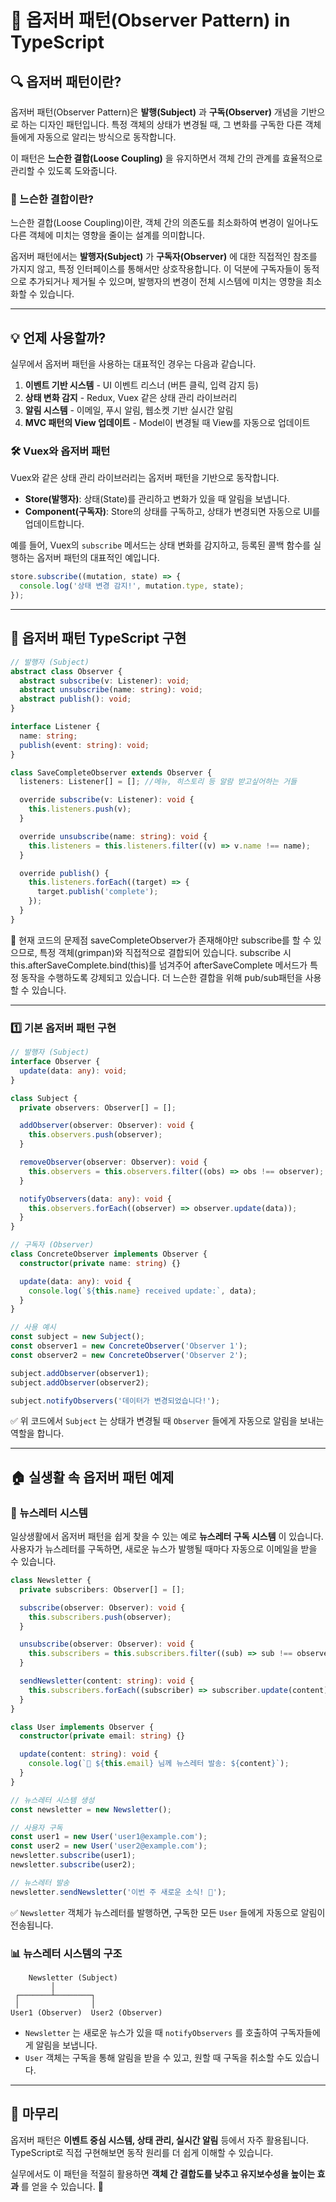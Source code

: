 # 📢 옵저버 패턴(Observer Pattern) in TypeScript

## 🔍 옵저버 패턴이란?

옵저버 패턴(Observer Pattern)은 **발행(Subject)** 과 **구독(Observer)** 개념을 기반으로 하는 디자인 패턴입니다. 특정 객체의 상태가 변경될 때, 그 변화를 구독한 다른 객체들에게 자동으로 알리는 방식으로 동작합니다.

이 패턴은 **느슨한 결합(Loose Coupling)** 을 유지하면서 객체 간의 관계를 효율적으로 관리할 수 있도록 도와줍니다.

### 🤔 느슨한 결합이란?

느슨한 결합(Loose Coupling)이란, 객체 간의 의존도를 최소화하여 변경이 일어나도 다른 객체에 미치는 영향을 줄이는 설계를 의미합니다.

옵저버 패턴에서는 **발행자(Subject)** 가 **구독자(Observer)** 에 대한 직접적인 참조를 가지지 않고, 특정 인터페이스를 통해서만 상호작용합니다. 이 덕분에 구독자들이 동적으로 추가되거나 제거될 수 있으며, 발행자의 변경이 전체 시스템에 미치는 영향을 최소화할 수 있습니다.

---

## 💡 언제 사용할까?

실무에서 옵저버 패턴을 사용하는 대표적인 경우는 다음과 같습니다.

1. **이벤트 기반 시스템** - UI 이벤트 리스너 (버튼 클릭, 입력 감지 등)
2. **상태 변화 감지** - Redux, Vuex 같은 상태 관리 라이브러리
3. **알림 시스템** - 이메일, 푸시 알림, 웹소켓 기반 실시간 알림
4. **MVC 패턴의 View 업데이트** - Model이 변경될 때 View를 자동으로 업데이트

### 🛠 Vuex와 옵저버 패턴

Vuex와 같은 상태 관리 라이브러리는 옵저버 패턴을 기반으로 동작합니다.

- **Store(발행자)**: 상태(State)를 관리하고 변화가 있을 때 알림을 보냅니다.
- **Component(구독자)**: Store의 상태를 구독하고, 상태가 변경되면 자동으로 UI를 업데이트합니다.

예를 들어, Vuex의 `subscribe` 메서드는 상태 변화를 감지하고, 등록된 콜백 함수를 실행하는 옵저버 패턴의 대표적인 예입니다.

```javascript
store.subscribe((mutation, state) => {
  console.log('상태 변경 감지!', mutation.type, state);
});
```

---

## 🔨 옵저버 패턴 TypeScript 구현

```typescript
// 발행자 (Subject)
abstract class Observer {
  abstract subscribe(v: Listener): void;
  abstract unsubscribe(name: string): void;
  abstract publish(): void;
}

interface Listener {
  name: string;
  publish(event: string): void;
}

class SaveCompleteObserver extends Observer {
  listeners: Listener[] = []; //메뉴, 히스토리 등 알람 받고싶어하는 거들

  override subscribe(v: Listener): void {
    this.listeners.push(v);
  }

  override unsubscribe(name: string): void {
    this.listeners = this.listeners.filter((v) => v.name !== name);
  }

  override publish() {
    this.listeners.forEach((target) => {
      target.publish('complete');
    });
  }
}
```

📌 현재 코드의 문제점
saveCompleteObserver가 존재해야만 subscribe를 할 수 있으므로, 특정 객체(grimpan)와 직접적으로 결합되어 있습니다.
subscribe 시 this.afterSaveComplete.bind(this)를 넘겨주어 afterSaveComplete 메서드가 특정 동작을 수행하도록 강제되고 있습니다.
더 느슨한 결합을 위해 pub/sub패턴을 사용 할 수 있습니다.

---

### 1️⃣ 기본 옵저버 패턴 구현

```typescript
// 발행자 (Subject)
interface Observer {
  update(data: any): void;
}

class Subject {
  private observers: Observer[] = [];

  addObserver(observer: Observer): void {
    this.observers.push(observer);
  }

  removeObserver(observer: Observer): void {
    this.observers = this.observers.filter((obs) => obs !== observer);
  }

  notifyObservers(data: any): void {
    this.observers.forEach((observer) => observer.update(data));
  }
}

// 구독자 (Observer)
class ConcreteObserver implements Observer {
  constructor(private name: string) {}

  update(data: any): void {
    console.log(`${this.name} received update:`, data);
  }
}

// 사용 예시
const subject = new Subject();
const observer1 = new ConcreteObserver('Observer 1');
const observer2 = new ConcreteObserver('Observer 2');

subject.addObserver(observer1);
subject.addObserver(observer2);

subject.notifyObservers('데이터가 변경되었습니다!');
```

✅ 위 코드에서 `Subject` 는 상태가 변경될 때 `Observer` 들에게 자동으로 알림을 보내는 역할을 합니다.

---

## 🏠 실생활 속 옵저버 패턴 예제

### 📩 뉴스레터 시스템

일상생활에서 옵저버 패턴을 쉽게 찾을 수 있는 예로 **뉴스레터 구독 시스템** 이 있습니다. 사용자가 뉴스레터를 구독하면, 새로운 뉴스가 발행될 때마다 자동으로 이메일을 받을 수 있습니다.

```typescript
class Newsletter {
  private subscribers: Observer[] = [];

  subscribe(observer: Observer): void {
    this.subscribers.push(observer);
  }

  unsubscribe(observer: Observer): void {
    this.subscribers = this.subscribers.filter((sub) => sub !== observer);
  }

  sendNewsletter(content: string): void {
    this.subscribers.forEach((subscriber) => subscriber.update(content));
  }
}

class User implements Observer {
  constructor(private email: string) {}

  update(content: string): void {
    console.log(`📧 ${this.email} 님께 뉴스레터 발송: ${content}`);
  }
}

// 뉴스레터 시스템 생성
const newsletter = new Newsletter();

// 사용자 구독
const user1 = new User('user1@example.com');
const user2 = new User('user2@example.com');
newsletter.subscribe(user1);
newsletter.subscribe(user2);

// 뉴스레터 발송
newsletter.sendNewsletter('이번 주 새로운 소식! 📢');
```

✅ `Newsletter` 객체가 뉴스레터를 발행하면, 구독한 모든 `User` 들에게 자동으로 알림이 전송됩니다.

### 📊 뉴스레터 시스템의 구조

```plaintext
    Newsletter (Subject)
         │
 ┌───────┴────────┐
 │                │
User1 (Observer)  User2 (Observer)
```

- `Newsletter` 는 새로운 뉴스가 있을 때 `notifyObservers` 를 호출하여 구독자들에게 알림을 보냅니다.
- `User` 객체는 구독을 통해 알림을 받을 수 있고, 원할 때 구독을 취소할 수도 있습니다.

---

## 🎯 마무리

옵저버 패턴은 **이벤트 중심 시스템, 상태 관리, 실시간 알림** 등에서 자주 활용됩니다. TypeScript로 직접 구현해보면 동작 원리를 더 쉽게 이해할 수 있습니다.

실무에서도 이 패턴을 적절히 활용하면 **객체 간 결합도를 낮추고 유지보수성을 높이는 효과** 를 얻을 수 있습니다. 🚀
